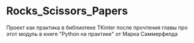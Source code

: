 # Rocks_Scissors_Papers

Проект как практика в библиотеке TKinter после прочтения главы про этот модуль в книге "Python на практике" от Марка Саммерфилда
